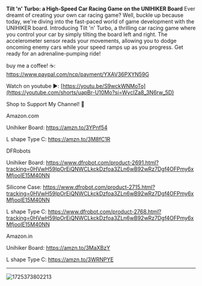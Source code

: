 **Tilt 'n' Turbo: a High-Speed Car Racing Game on the UNIHIKER Board**
Ever dreamt of creating your own car racing game? Well, buckle up because today, we're diving into the fast-paced world of game development with the UNIHIKER board. Introducing Tilt 'n' Turbo, a thrilling car racing game where you control your car by simply tilting the board left and right. The accelerometer sensor reads your movements, allowing you to dodge oncoming enemy cars while your speed ramps up as you progress. Get ready for an adrenaline-pumping ride!

buy me a coffee! ☕: https://www.paypal.com/ncp/payment/YXAV36PXYN59G

Watch on youtube ▶️: [https://youtu.be/S9wckWNMoTo](https://youtube.com/shorts/uapBr-U10Mo?si=WycIZa8_3N6rw_5D)

Shop to Support My Channel! 🛒

Amazon.com

Unihiker Board: https://amzn.to/3YPnf54

L shape Type C: https://amzn.to/3M8fC1R

DFRobots

Unihiker Board: https://www.dfrobot.com/product-2691.html?tracking=0HVwH59IpOrEiQNWCLkckDzfoa3ZLn6wB92wRz7Dgf4OFPmy6xMfjoolE15M40NN

Silicone Case: https://www.dfrobot.com/product-2715.html?tracking=0HVwH59IpOrEiQNWCLkckDzfoa3ZLn6wB92wRz7Dgf4OFPmy6xMfjoolE15M40NN

L shape Type C: https://www.dfrobot.com/product-2768.html?tracking=0HVwH59IpOrEiQNWCLkckDzfoa3ZLn6wB92wRz7Dgf4OFPmy6xMfjoolE15M40NN

Amazon.in

Unihiker Board: https://amzn.to/3MaXBzY

L shape Type C: https://amzn.to/3WRNPYE

___________________________________________________

![1725373802213](https://github.com/user-attachments/assets/2484aca0-011e-419e-b478-53fc93140cbc)




